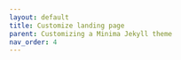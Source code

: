 ```yaml
---
layout: default
title: Customize landing page
parent: Customizing a Minima Jekyll theme
nav_order: 4
---
```

